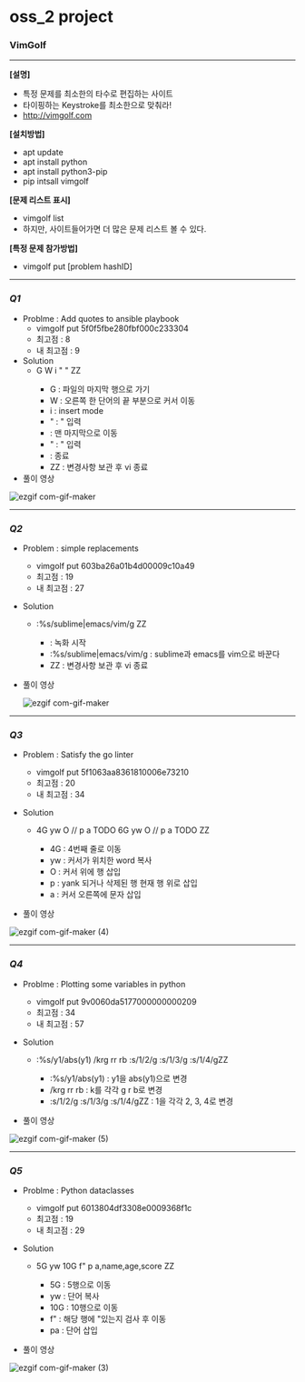 # oss_2 project
### VimGolf 
---

**[설명]**
- 특정 문제를 최소한의 타수로 편집하는 사이트
- 타이핑하는 Keystroke를 최소한으로 맞춰라!
- <http://vimgolf.com>


**[설치방법]**
- apt update
- apt install python
- apt install python3-pip
- pip intsall vimgolf


**[문제 리스트 표시]**
- vimgolf list
- 하지만, 사이트들어가면 더 많은 문제 리스트 볼 수 있다.


**[특정 문제 참가방법]**
- vimgolf put [problem hashID]

---

  
### *Q1*
- Problme : Add quotes to ansible playbook
  - vimgolf put 5f0f5fbe280fbf000c233304
  - 최고점 : 8
  - 내 최고점 : 9
- Solution
  - G W i " <End> " <Esc> ZZ
    - G : 파일의 마지막 행으로 가기
    - W : 오른쪽 한 단어의 끝 부분으로 커서 이동
    - i : insert mode
    - " : " 입력
    - <end> : 맨 마지막으로 이동
    - " : " 입력
    - <ESC> : 종료
    - ZZ : 변경사항 보관 후 vi 종료
- 풀이 영상
  
![ezgif com-gif-maker](https://user-images.githubusercontent.com/76990397/144246623-cc92f83c-cf47-42dc-9769-1657991420a8.gif)

---
  
### *Q2*
- Problem : simple replacements
  - vimgolf put 603ba26a01b4d00009c10a49
  - 최고점 : 19
  - 내 최고점 : 27
- Solution
  - <F12> :%s/sublime\|emacs/vim/g <CR>ZZ
    - <f12> : 녹화 시작
    - :%s/sublime\|emacs/vim/g : sublime과 emacs를 vim으로 바꾼다
    - ZZ : 변경사항 보관 후 vi 종료
- 풀이 영상
  
  ![ezgif com-gif-maker](https://user-images.githubusercontent.com/76990397/144246731-7c53f699-6f03-444b-941b-99aa80ac4741.gif)

---
### *Q3*
- Problem : Satisfy the go linter
  - vimgolf put 5f1063aa8361810006e73210
  - 최고점 : 20
  - 내 최고점 : 34
- Solution
  - 4G yw O // <Esc> p a TODO <Esc> 6G yw O // <Esc> p a TODO <Esc> ZZ
    - 4G : 4번째 줄로 이동
    - yw : 커서가 위치한 word 복사
    - O : 커서 위에 행 삽입
    - p : yank 되거나 삭제된 행 현재 행 위로 삽입
    - a : 커서 오른쪽에 문자 삽입
  
 - 풀이 영상
  
![ezgif com-gif-maker (4)](https://user-images.githubusercontent.com/76990397/144256038-064549b7-f1f3-4ef2-b748-e98a478eadbd.gif)

---
### *Q4*
- Problme : Plotting some variables in python
  - vimgolf put 9v0060da5177000000000209
  - 최고점 : 34
  - 내 최고점 : 57
- Solution
  - :%s/y1/abs(y1) <CR> /k<CR>rg <Up>rr <Up>rb :s/1/2/g<CR><Down> :s/1/3/g<CR><Down> :s/1/4/g<CR>ZZ
    - :%s/y1/abs(y1) : y1을 abs(y1)으로 변경
    - /k<CR>rg <Up>rr <Up>rb : k를 각각 g r b로 변경
    - :s/1/2/g<CR><Down> :s/1/3/g<CR><Down> :s/1/4/g<CR>ZZ : 1을 각각 2, 3, 4로 변경
  
 - 풀이 영상
  
![ezgif com-gif-maker (5)](https://user-images.githubusercontent.com/76990397/144256986-70b53318-24c5-432e-8abf-b79e31254b20.gif)

  
 ---
 ### *Q5*
- Problme : Python dataclasses
  - vimgolf put 6013804df3308e0009368f1c
  - 최고점 : 19
  - 내 최고점 : 29
- Solution
  - 5G yw 10G f" p a,name,age,score <Esc> ZZ
    - 5G : 5행으로 이동
    - yw : 단어 복사
    - 10G : 10행으로 이동
    - f" : 해당 행에 "있는지 검사 후 이동
    - pa : 단어 삽입
  
 - 풀이 영상
 
![ezgif com-gif-maker (3)](https://user-images.githubusercontent.com/76990397/144254902-1c4ed2e5-8f11-4b21-a984-0effd7613657.gif)
